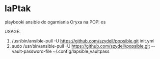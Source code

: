 # laPtak

playbooki ansible do ogarniania Oryxa na POP! os

USAGE:
1. /usr/bin/ansible-pull -U https://github.com/szydell/popsible.git init.yml
2. sudo /usr/bin/ansible-pull -U https://github.com/szydell/popsible.git --vault-password-file ~/.config/lapsible_vaultpass

